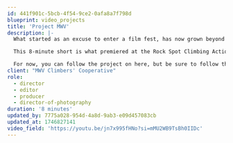 ```yaml
---
id: 441f901c-5bcb-4f54-9ce2-0afa8a7f798d
blueprint: video_projects
title: 'Project MWV'
description: |-
  What started as an excuse to enter a film fest, has now grown beyond anything I could have expected. This past Fall I had a conversation with Dominic Lentini about the boulder development he's been working on in the Mount Washington Valley and I realized that there was no way I could tell the whole story in just a few minutes.

  This 8-minute short is what premiered at the Rock Spot Climbing Action! Film Festival last weekend, but it is just the tip of the iceberg. I believe that this topic extends beyond just some new boulder problems, but into a conversation about the history of climbing in the area, climbing and development ethics, environmental impact, and community.

  For now, you can follow the project on here, but be sure to follow the MWV Climber’ Cooperative as well for community updates and events.
client: "MWV Climbers' Cooperative"
role:
  - director
  - editor
  - producer
  - director-of-photography
duration: '8 minutes'
updated_by: 7775a028-954d-4a8d-9ab3-e09d457083cb
updated_at: 1746827141
video_field: 'https://youtu.be/jn7x995fHNo?si=mMU2WB9TsBh0IIDc'
---
```

